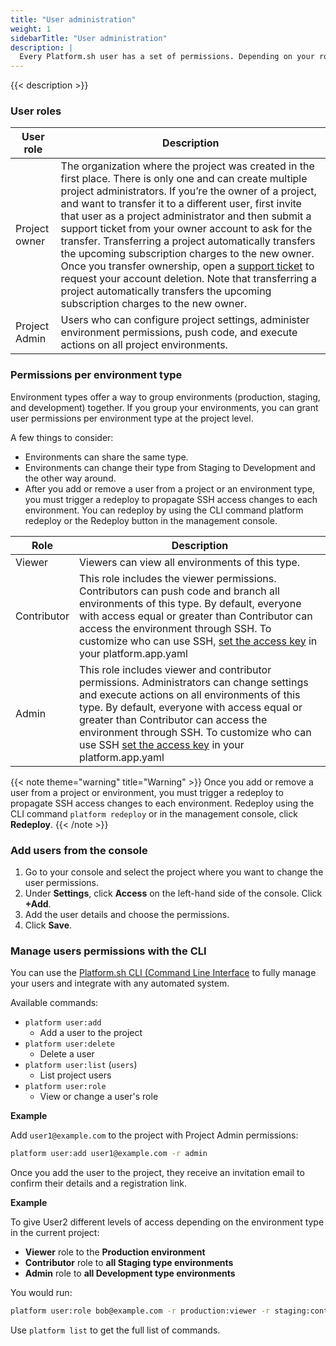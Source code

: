 ```yaml
---
title: "User administration"
weight: 1
sidebarTitle: "User administration"
description: |
  Every Platform.sh user has a set of permissions. Depending on your role, you'll be able to access different levels of the application, environments and projects. If you want to add a user to a project or an environment type, the user has to create an account before they can contribute to the project.
---
```


{{< description >}}

### User roles

| User role    | Description |
| ------------ |-------------|
| Project owner                   | The organization where the project was created in the first place. There is only one and can create multiple project administrators. If you’re the owner of a project, and want to transfer it to a different user, first invite that user as a project administrator and then submit a support ticket from your owner account to ask for the transfer. Transferring a project automatically transfers the upcoming subscription charges to the new owner. Once you transfer ownership, open a [support ticket](https://docs.platform.sh/development/troubleshoot.html) to request your account deletion. Note that transferring a project automatically transfers the upcoming subscription charges to the new owner. |
|Project Admin | Users who can configure project settings, administer environment permissions, push code, and execute actions on all project environments.|                                                                                                                                                                                      

### Permissions per environment type

Environment types offer a way to group environments (production, staging, and development) together. If you group your environments, you can grant user permissions per environment type at the project level.

A few things to consider:

* Environments can share the same type.
* Environments can change their type from Staging to Development and the other way around.
* After you add or remove a user from a project or an environment type, you must trigger a redeploy to propagate SSH access changes to each environment. You can redeploy by using the CLI command platform redeploy or the Redeploy button in the management console.



| Role                     | Description |
|------------------------- |-------------|
|Viewer                    | Viewers can view all environments of this type.|
|Contributor               | This role includes the viewer permissions. Contributors can push code and branch all environments of this type. By default, everyone with access equal or greater than Contributor can access the environment through SSH. To customize who can use SSH, [set the access key](https://docs.platform.sh/configuration/app/access.html) in your platform.app.yaml |
|Admin                     | This role includes viewer and contributor permissions. Administrators can change settings and execute actions on all environments of this type. By default, everyone with access equal or greater than Contributor can access the environment through SSH. To customize who can use SSH [set the access key](https://docs.platform.sh/configuration/app/access.html) in your platform.app.yaml|

{{< note theme="warning" title="Warning" >}}
Once you add or remove a user from a project or environment, you must trigger a redeploy to propagate SSH access changes to each environment. Redeploy using the CLI command `platform redeploy` or in the management console, click **Redeploy**.
{{< /note >}}

### Add users from the console

1. Go to your console and select the project where you want to change the user permissions.
2. Under **Settings**, click **Access** on the left-hand side of the console.
Click **+Add**.
3. Add the user details and choose the permissions.
4. Click **Save**.

### Manage users permissions with the CLI

You can use the [Platform.sh CLI (Command Line Interface](https://docs.platform.sh/development/cli.html) to fully manage your users and integrate with any automated system.

Available commands:

* `platform user:add`
  * Add a user to the project
* `platform user:delete`
  * Delete a user
* `platform user:list` (`users`)
  * List project users
* `platform user:role`
  * View or change a user's role

 **Example**

 Add `user1@example.com` to the project with Project Admin permissions:

```bash
platform user:add user1@example.com -r admin
```
Once you add the user to the project, they receive an invitation email to confirm their details and a registration link.

**Example**

To give User2 different levels of access depending on the environment type in the current project:

-  **Viewer** role to the **Production environment**
-  **Contributor** role to **all Staging type environments**
-  **Admin** role to **all Development type environments**

You would run:

```bash
platform user:role bob@example.com -r production:viewer -r staging:contributor -r development:admin
```

Use `platform list` to get the full list of commands.
